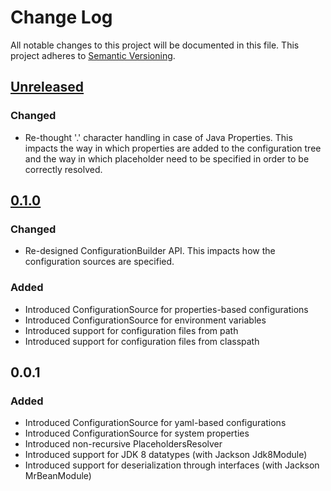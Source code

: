 # Change Log
All notable changes to this project will be documented in this file. This project adheres to [Semantic Versioning](http://semver.org/).

## [Unreleased](https://github.com/fabriziocucci/yacl4j/compare/yacl4j-0.1.0...HEAD)
### Changed
- Re-thought '.' character handling in case of Java Properties. This impacts the way in which properties are added to the configuration tree and the way in which placeholder need to be specified in order to be correctly resolved.

## [0.1.0](https://github.com/fabriziocucci/yacl4j/compare/yacl4j-0.0.1...yacl4j-0.1.0)
### Changed
- Re-designed ConfigurationBuilder API. This impacts how the configuration sources are specified.
### Added
- Introduced ConfigurationSource for properties-based configurations
- Introduced ConfigurationSource for environment variables
- Introduced support for configuration files from path
- Introduced support for configuration files from classpath

## 0.0.1
### Added
- Introduced ConfigurationSource for yaml-based configurations
- Introduced ConfigurationSource for system properties
- Introduced non-recursive PlaceholdersResolver
- Introduced support for JDK 8 datatypes (with Jackson Jdk8Module)
- Introduced support for deserialization through interfaces (with Jackson MrBeanModule)